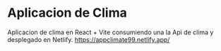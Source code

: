 # Aplicacion de Clima

Aplicacion de clima en React + Vite consumiendo una la Api de clima y desplegado en Netlify.
https://appclimate99.netlify.app/
